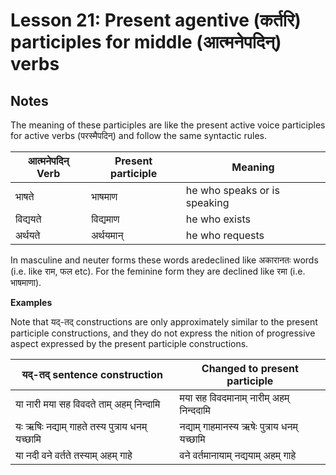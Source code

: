 # Lesson 21: Present agentive (कर्तरि) participles for middle (आत्मनेपदिन्) verbs

## Notes

The meaning of these participles are like the present active voice participles for active verbs (परस्मैपदिन्) and follow the same syntactic rules.

| आत्मनेपदिन् Verb | Present participle | Meaning |
| --- | --- | --- | 
| भाषते | भाषमाण | he who speaks or is speaking |
| विद्ययते | विद्यमाण | he who exists |
| अर्थयते | अर्थयमान् | he who requests |

In masculine and neuter forms these words aredeclined like अकारानतः words (i.e. like राम, फल etc). For the feminine form they are declined like रमा (i.e. भाषमाणा).

**Examples**

Note that यद्-तद् constructions are only approximately similar to the present participle constructions, and they do not express the nition of progressive aspect expressed by the present participle constructions.

| यद्-तद् sentence construction | Changed to present participle| 
| --- |  --- |
| या नारी मया सह विवदते ताम् अहम् निन्दामि | मया सह विवदमानाम् नारीम् अहम् निन्ददामि |
| यः ऋषिः नद्याम् गाहते तस्य पुत्राय धनम् यच्छामि | नद्याम् गाहमानस्य ऋषेः पुत्राय धनम् यच्छामि |
| या नदी वने वर्तते तस्याम् अहम् गाहे | वने वर्तमानायाम् नद्ययाम् अहम् गाहे |